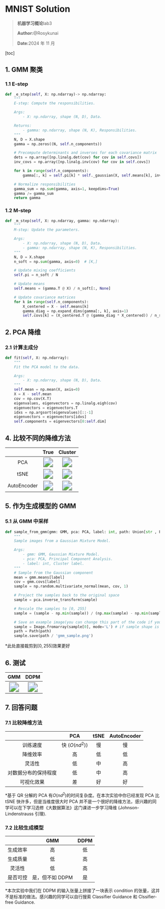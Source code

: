 # MNIST Solution

> <p><strong>机器学习概论</strong>lab3</p>
>
> <p><strong>Author:</strong>@Rosykunai</p>
>
> <p><strong>Date:</strong>2024 年 11 月</p>

[toc]

## 1. GMM 聚类

### 1.1 E-step

```python
def _e_step(self, X: np.ndarray)-> np.ndarray:
    """
    E-step: Compute the responsibilities.

    Args:
        - X: np.ndarray, shape (N, D), Data.

    Returns:
        - gamma: np.ndarray, shape (N, K), Responsibilities.
    """
    N, D = X.shape
    gamma = np.zeros((N, self.n_components))

    # Precompute determinants and inverses for each covariance matrix
    dets = np.array([np.linalg.det(cov) for cov in self.covs])
    inv_covs = np.array([np.linalg.inv(cov) for cov in self.covs])

    for k in range(self.n_components):
        gamma[:, k] = self.pi[k] * self._gaussian(X, self.means[k], inv_covs[k], dets[k])

    # Normalize responsibilities
    gamma_sum = np.sum(gamma, axis=1, keepdims=True)
    gamma /= gamma_sum
    return gamma
```

### 1.2 M-step

```python
def _m_step(self, X: np.ndarray, gamma: np.ndarray):
    """
    M-step: Update the parameters.

    Args:
        - X: np.ndarray, shape (N, D), Data.
        - gamma: np.ndarray, shape (N, K), Responsibilities.
    """
    N, D = X.shape
    n_soft = np.sum(gamma, axis=0)  # [K,]

    # Update mixing coefficients
    self.pi = n_soft / N

    # Update means
    self.means = (gamma.T @ X) / n_soft[:, None]

    # Update covariance matrices
    for k in range(self.n_components):
        X_centered = X - self.means[k]
        gamma_diag = np.expand_dims(gamma[:, k], axis=1)
        self.covs[k] = (X_centered.T @ (gamma_diag * X_centered)) / n_soft[k] + 1e-6 * np.eye(D)
```

## 2. PCA 降维

### 2.1 计算主成分

```python
def fit(self, X: np.ndarray):
    """
    Fit the PCA model to the data.

    Args:
        - X: np.ndarray, shape (N, D), Data.
    """
    self.mean = np.mean(X, axis=0)
    X = X - self.mean
    cov = np.cov(X.T)
    eigenvalues, eigenvectors = np.linalg.eigh(cov)
    eigenvectors = eigenvectors.T
    idxs = np.argsort(eigenvalues)[::-1]
    eigenvectors = eigenvectors[idxs]
    self.components = eigenvectors[0:self.dim]
```

## 4. 比较不同的降维方法

|             |                                           True                                           |                                           Cluster                                           |
| :---------: | :--------------------------------------------------------------------------------------: | :-----------------------------------------------------------------------------------------: |
|     PCA     | <img src="D:\LMZ\小数据专业课\USTC-ML24-Fall\assert\true_pca.png" style="zoom: 200%;" /> | <img src="D:\LMZ\小数据专业课\USTC-ML24-Fall\assert\cluster_pca.png" style="zoom:200%;" />  |
|    tSNE     | <img src="D:\LMZ\小数据专业课\USTC-ML24-Fall\assert\true_tsne.png" style="zoom:200%;" /> | <img src="D:\LMZ\小数据专业课\USTC-ML24-Fall\assert\cluster_tsne.png" style="zoom:200%;" /> |
| AutoEncoder |  <img src="D:\LMZ\小数据专业课\USTC-ML24-Fall\assert\true_ae.png" style="zoom:200%;" />  |  <img src="D:\LMZ\小数据专业课\USTC-ML24-Fall\assert\cluster_ae.png" style="zoom:200%;" />  |

## 5. 作为生成模型的 GMM

### 5.1 从 GMM 中采样

```python
def sample_from_gmm(gmm: GMM, pca: PCA, label: int, path: Union[str , Path]):
    """
    Sample images from a Gaussian Mixture Model.

    Args:
        - gmm: GMM, Gaussian Mixture Model.
        - pca: PCA, Principal Component Analysis.
        - label: int, Cluster label.
    """
    # Sample from the Gaussian component
    mean = gmm.means[label]
    cov = gmm.covs[label]
    sample = np.random.multivariate_normal(mean, cov, 1)

    # Project the samples back to the original space
    sample = pca.inverse_transform(sample)

    # Rescale the samples to [0, 255]
    sample = (sample - np.min(sample)) / (np.max(sample) - np.min(sample)) * 255

    # Save an example image(you can change this part of the code if you want)
    sample = Image.fromarray(sample[0], mode='L') # if sample shape is (1, 28, 28)
    path = Path(path)
    sample.save(path / 'gmm_sample.png')
```

\*此处直接裁剪到$[0,255]$效果更好

## 6. 测试

|                                            GMM                                            |                                            DDPM                                            |
| :---------------------------------------------------------------------------------------: | :----------------------------------------------------------------------------------------: |
| <img src="D:\LMZ\小数据专业课\USTC-ML24-Fall\assert\gmm_sample.png" style="zoom:200%;" /> | <img src="D:\LMZ\小数据专业课\USTC-ML24-Fall\assert\ddpm_sample.png" style="zoom:200%;" /> |

## 7. 回答问题

### 7.1 比较降维方法

|                      |      PCA       | tSNE | AutoEncoder |
| :------------------: | :------------: | :--: | :---------: |
|       训练速度       | 快 ($O(nd^2)$) |  慢  |     慢      |
|       降维效率       |       高       |  低  |     低      |
|        灵活性        |       低       |  中  |     高      |
| 对数据分布的保持程度 |       低       |  中  |     高      |
|      可视化效果      |       差       |  好  |     好      |

\*基于 QR 分解的 PCA 有$O(nd^2)$的时间复杂度。在本次实验中你已经发现 PCA 比 tSNE 快许多，但是当维度很大时 PCA 并不是一个很好的降维方法，感兴趣的同学可以在下学习选修《大数据算法》这门课进一步学习降维 (Johnson-Lindenstrauss 引理).

### 7.2 比较生成模型

|          |       GMM       | DDPM |
| :------: | :-------------: | :--: |
| 生成效率 |       高        |  低  |
| 生成质量 |       低        |  高  |
|  灵活性  |       低        |  高  |
| 是否可控 | 是，但不如 DDPM |  是  |

\*本次实验中我们在 DDPM 的输入张量上拼接了一块表示 condition 的张量，这并不是标准的做法。感兴趣的同学可以自行搜索 Classifier Guidance 和 Clssifier-free Guidance.
